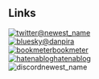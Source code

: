 ## Links
[<img src="https://t0.gstatic.com/faviconV2?client=SOCIAL&type=FAVICON&fallback_opts=TYPE,SIZE,URL&url=https://x.com&size=16" alt="twitter">@newest_name](https://twitter.com/newest_name)  
[<img src="https://t0.gstatic.com/faviconV2?client=SOCIAL&type=FAVICON&fallback_opts=TYPE,SIZE,URL&url=https://bsky.app/profile/danpira.bsky.social&size=16" alt="bluesky">@danpira](https://bsky.app/profile/danpira.bsky.social)  
[<img src="https://t0.gstatic.com/faviconV2?client=SOCIAL&type=FAVICON&fallback_opts=TYPE,SIZE,URL&url=https://bookmeter.com&size=16" alt="bookmeter">bookmeter](https://bookmeter.com/users/1470782)   
[<img src="https://t0.gstatic.com/faviconV2?client=SOCIAL&type=FAVICON&fallback_opts=TYPE,SIZE,URL&url=https://hatena.blog/&size=16" alt="hatenablog">hatenablog](https://gibbet.hateblo.jp/)   
<img src="https://t3.gstatic.com/faviconV2?client=SOCIAL&type=FAVICON&fallback_opts=TYPE,SIZE,URL&url=https://discord.com&size=16" alt="discord">newest_name
